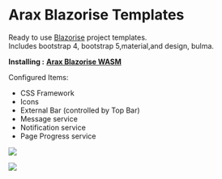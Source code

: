 # Arax Blazorise Templates

Ready to use [Blazorise](http://blazorise.com/) project templates.  
Includes bootstrap 4, bootstrap 5,material,and design, bulma.

**Installing :** [**Arax Blazorise WASM**](https://marketplace.visualstudio.com/items?itemName=meisamalifallahi.AraxBlazoriseWASM)

Configured Items:

*   CSS Framework
*   Icons
*   External Bar (controlled by Top Bar)
*   Message service
*   Notification service
*   Page Progress service

![](https://user-images.githubusercontent.com/1418779/160084685-01614701-73d3-479c-bad3-b9aff45fd53a.png)

![](https://user-images.githubusercontent.com/1418779/160085850-0dccd58e-27d3-4913-8cf9-4c878dd13410.png)
